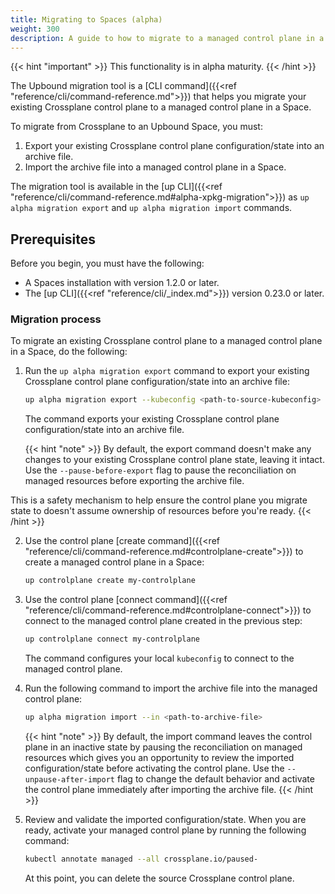 ```yaml
---
title: Migrating to Spaces (alpha)
weight: 300
description: A guide to how to migrate to a managed control plane in a Space
---
```


{{< hint "important" >}}
This functionality is in alpha maturity.
{{< /hint >}}

The Upbound migration tool is a [CLI command]({{<ref "reference/cli/command-reference.md">}}) that helps you migrate your existing Crossplane control plane to a managed control plane in a Space.

To migrate from Crossplane to an Upbound Space, you must:

1. Export your existing Crossplane control plane configuration/state into an archive file.
2. Import the archive file into a managed control plane in a Space.

The migration tool is available in the [up CLI]({{<ref "reference/cli/command-reference.md#alpha-xpkg-migration">}}) as
`up alpha migration export` and `up alpha migration import` commands.

## Prerequisites

Before you begin, you must have the following:
- A Spaces installation with version 1.2.0 or later.
- The [up CLI]({{<ref "reference/cli/_index.md">}}) version 0.23.0 or later.

### Migration process

To migrate an existing Crossplane control plane to a managed control plane in a Space, do the following:

1. Run the `up alpha migration export` command to export your existing Crossplane control plane configuration/state into an archive file:

    ```bash
    up alpha migration export --kubeconfig <path-to-source-kubeconfig> --out <path-to-archive-file>
    ```

    The command exports your existing Crossplane control plane configuration/state into an archive file.

    {{< hint "note" >}}
  By default, the export command doesn't make any changes to your existing Crossplane control plane state, leaving it intact. Use the `--pause-before-export` flag to pause the
     reconciliation on managed resources before exporting the archive file.
    
  This is a safety mechanism to help ensure the control plane you migrate state to doesn't assume ownership of resources before
    you're ready.
    {{< /hint >}}

2. Use the control plane [create command]({{<ref "reference/cli/command-reference.md#controlplane-create">}}) to create a managed
control plane in a Space:

    ```bash
    up controlplane create my-controlplane
    ```

3. Use the control plane [connect command]({{<ref "reference/cli/command-reference.md#controlplane-connect">}}) to connect to the
managed control plane created in the previous step:

    ```bash
    up controlplane connect my-controlplane
    ```

    The command configures your local `kubeconfig` to connect to the managed control plane.

4. Run the following command to import the archive file into the managed control plane:

    ```bash
    up alpha migration import --in <path-to-archive-file>
    ```

   {{< hint "note" >}}
   By default, the import command leaves the control plane in an inactive state by pausing the reconciliation on managed
   resources which gives you an opportunity to review the imported configuration/state before activating the control plane.
   Use the `--unpause-after-import` flag to change the default behavior and activate the control plane immediately after
   importing the archive file.
   {{< /hint >}}

5. Review and validate the imported configuration/state. When you are ready, activate your managed
   control plane by running the following command:

    ```bash
    kubectl annotate managed --all crossplane.io/paused-
    ```

   At this point, you can delete the source Crossplane control plane.
 